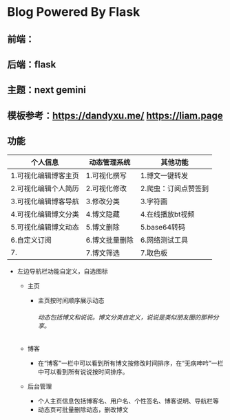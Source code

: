 # Blog Powered By Flask
## 前端：
## 后端：flask
## 主题：next  gemini
## 模板参考：https://dandyxu.me/    https://liam.page

## 功能

|个人信息|动态管理系统|其他功能|
|---|---|---|
|1.可视化编辑博客主页|1.可视化撰写|1.博文一键转发|
|2.可视化编辑个人简历|2.可视化修改|2.爬虫：订阅点赞签到|
|3.可视化编辑博客导航|3.修改分类|3.字符画|
|4.可视化编辑博文分类|4.博文隐藏|4.在线播放bt视频|
|5.可视化编辑博文动态|5.博文删除|5.base64转码|
|6.自定义订阅|6.博文批量删除|6.网络测试工具|
|7.|7.博文筛选|7.取色板|
* 左边导航栏功能自定义，自选图标
    * 主页
        * 主页按时间顺序展示动态
            ###### 动态包括博文和说说。博文分类自定义，说说是类似朋友圈的那种分享。
    * 博客
        * 在“博客”一栏中可以看到所有博文按修改时间排序，在“无病呻吟”一栏中可以看到所有说说按时间排序。
    
    * 后台管理
        * 个人主页信息包括博客名、用户名、个性签名、博客说明、导航栏等
        * 动态页可批量删除动态，删改博文